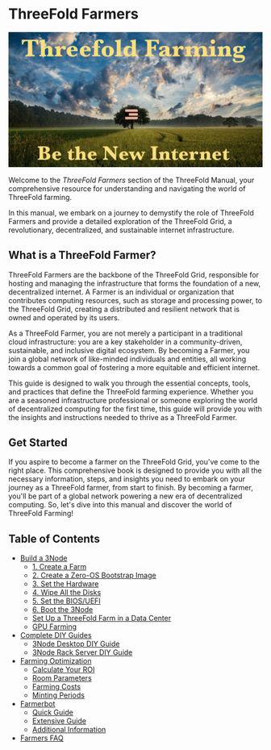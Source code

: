 # ThreeFold Farmers

![Farming_Title](./img/farming_30.png)

Welcome to the *ThreeFold Farmers* section of the ThreeFold Manual, your comprehensive resource for understanding and navigating the world of ThreeFold farming. 

In this manual, we embark on a journey to demystify the role of ThreeFold Farmers and provide a detailed exploration of the ThreeFold Grid, a revolutionary, decentralized, and sustainable internet infrastructure.

## What is a ThreeFold Farmer?
ThreeFold Farmers are the backbone of the ThreeFold Grid, responsible for hosting and managing the infrastructure that forms the foundation of a new, decentralized internet. A Farmer is an individual or organization that contributes computing resources, such as storage and processing power, to the ThreeFold Grid, creating a distributed and resilient network that is owned and operated by its users.

As a ThreeFold Farmer, you are not merely a participant in a traditional cloud infrastructure: you are a key stakeholder in a community-driven, sustainable, and inclusive digital ecosystem. By becoming a Farmer, you join a global network of like-minded individuals and entities, all working towards a common goal of fostering a more equitable and efficient internet.

This guide is designed to walk you through the essential concepts, tools, and practices that define the ThreeFold farming experience. Whether you are a seasoned infrastructure professional or someone exploring the world of decentralized computing for the first time, this guide will provide you with the insights and instructions needed to thrive as a ThreeFold Farmer.

## Get Started

If you aspire to become a farmer on the ThreeFold Grid, you've come to the right place. This comprehensive book is designed to provide you with all the necessary information, steps, and insights you need to embark on your journey as a ThreeFold farmer, from start to finish. By becoming a farmer, you'll be part of a global network powering a new era of decentralized computing. So, let's dive into this manual and discover the world of ThreeFold Farming!

<h2> Table of Contents </h2>

- [Build a 3Node](./3node_building/3node_building.md)
  - [1. Create a Farm](./3node_building/1_create_farm.md)
  - [2. Create a Zero-OS Bootstrap Image](./3node_building/2_bootstrap_image.md)
  - [3. Set the Hardware](./3node_building/3_set_hardware.md)
  - [4. Wipe All the Disks](./3node_building/4_wipe_all_disks.md)
  - [5. Set the BIOS/UEFI](./3node_building/5_set_bios_uefi.md)
  - [6. Boot the 3Node](./3node_building/6_boot_3node.md)
  - [Set Up a ThreeFold Farm in a Data Center](./3node_building/data_center.md)
  - [GPU Farming](./3node_building/gpu_farming.md)
- [Complete DIY Guides](./complete_diy_guides/complete_diy_guides_readme.md)
  - [3Node Desktop DIY Guide](./complete_diy_guides/3node_diy_desktop/3node_diy_desktop.md)
  - [3Node Rack Server DIY Guide](./complete_diy_guides/3node_diy_rack_server/3node_diy_rack_server.md)
- [Farming Optimization](./farming_optimization/farming_optimization.md)
  - [Calculate Your ROI](./farming_optimization/calculate_roi.md)
  - [Room Parameters](./farming_optimization/farm_room_parameters.md)
  - [Farming Costs](./farming_optimization/farming_costs.md)
  - [Minting Periods](./farming_optimization/minting_periods.md)
- [Farmerbot](./farmerbot/farmerbot_intro.md)
  - [Quick Guide](./farmerbot/farmerbot_quick.md)
  - [Extensive Guide](./farmerbot/farmerbot.md)
  - [Additional Information](./farmerbot/farmerbot_information.md)
- [Farmers FAQ](../faq/faq.md#farmers-faq)